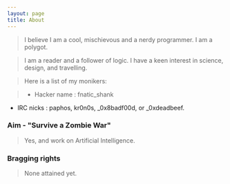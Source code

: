 ```yaml
---
layout: page
title: About
---
```



> I believe I am a cool, mischievous and a nerdy programmer.
I am a polygot.

> I am a reader and a follower of logic. I have a keen interest in science,
> design, and travelling.

> Here is a list of my monikers:

> * Hacker name : fnatic_shank
* IRC nicks : paphos, kr0n0s, _0x8badf00d, or _0xdeadbeef.


###  Aim -  "Survive a Zombie War"
>Yes, and work on Artificial Intelligence.

### Bragging rights
>None attained yet.
